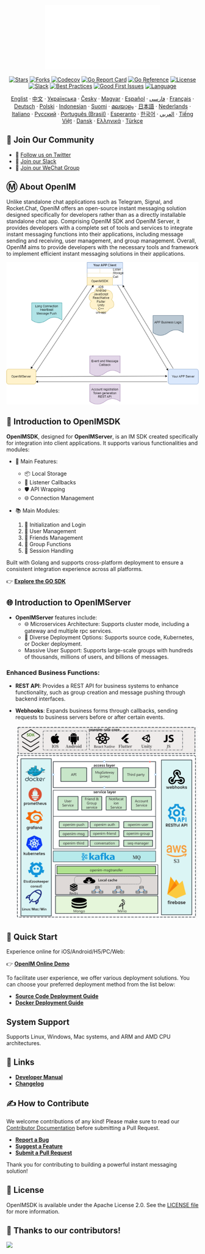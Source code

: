 <p align="center">
    <a href="https://openim.io">
        <img src="./assets/logo-gif/openim-logo.gif" width="60%" height="30%"/>
    </a>
</p>

<div align="center">

[![Stars](https://img.shields.io/github/stars/openimsdk/open-im-server?style=for-the-badge&logo=github&colorB=ff69b4)](https://github.com/openimsdk/open-im-server/stargazers)
[![Forks](https://img.shields.io/github/forks/openimsdk/open-im-server?style=for-the-badge&logo=github&colorB=blue)](https://github.com/openimsdk/open-im-server/network/members)
[![Codecov](https://img.shields.io/codecov/c/github/openimsdk/open-im-server?style=for-the-badge&logo=codecov&colorB=orange)](https://app.codecov.io/gh/openimsdk/open-im-server)
[![Go Report Card](https://goreportcard.com/badge/github.com/openimsdk/open-im-server?style=for-the-badge)](https://goreportcard.com/report/github.com/openimsdk/open-im-server)
[![Go Reference](https://img.shields.io/badge/Go%20Reference-blue.svg?style=for-the-badge&logo=go&logoColor=white)](https://pkg.go.dev/github.com/openimsdk/open-im-server/v3)
[![License](https://img.shields.io/badge/license-Apache--2.0-green?style=for-the-badge)](https://github.com/openimsdk/open-im-server/blob/main/LICENSE)
[![Slack](https://img.shields.io/badge/Slack-500%2B-blueviolet?style=for-the-badge&logo=slack&logoColor=white)](https://join.slack.com/t/openimsdk/shared_invite/zt-22720d66b-o_FvKxMTGXtcnnnHiMqe9Q)
[![Best Practices](https://img.shields.io/badge/Best%20Practices-purple?style=for-the-badge)](https://www.bestpractices.dev/projects/8045)
[![Good First Issues](https://img.shields.io/github/issues/openimsdk/open-im-server/good%20first%20issue?style=for-the-badge&logo=github)](https://github.com/openimsdk/open-im-server/issues?q=is%3Aissue+is%3Aopen+sort%3Aupdated-desc+label%3A%22good+first+issue%22)
[![Language](https://img.shields.io/badge/Language-Go-blue.svg?style=for-the-badge&logo=go&logoColor=white)](https://golang.org/)


<p align="center">
  <a href="./README.md">Englist</a> · 
  <a href="./README_zh_CN.md">中文</a> · 
  <a href="./docs/readme/README_uk.md">Українська</a> · 
  <a href="./docs/readme/README_cs.md">Česky</a> · 
  <a href="./docs/readme/README_hu.md">Magyar</a> · 
  <a href="./docs/readme/README_es.md">Español</a> · 
  <a href="./docs/readme/README_fa.md">فارسی</a> · 
  <a href="./docs/readme/README_fr.md">Français</a> · 
  <a href="./docs/readme/README_de.md">Deutsch</a> · 
  <a href="./docs/readme/README_pl.md">Polski</a> · 
  <a href="./docs/readme/README_id.md">Indonesian</a> · 
  <a href="./docs/readme/README_fi.md">Suomi</a> · 
  <a href="./docs/readme/README_ml.md">മലയാളം</a> · 
  <a href="./docs/readme/README_ja.md">日本語</a> · 
  <a href="./docs/readme/README_nl.md">Nederlands</a> · 
  <a href="./docs/readme/README_it.md">Italiano</a> · 
  <a href="./docs/readme/README_ru.md">Русский</a> · 
  <a href="./docs/readme/README_pt_BR.md">Português (Brasil)</a> · 
  <a href="./docs/readme/README_eo.md">Esperanto</a> · 
  <a href="./docs/readme/README_ko.md">한국어</a> · 
  <a href="./docs/readme/README_ar.md">العربي</a> · 
  <a href="./docs/readme/README_vi.md">Tiếng Việt</a> · 
  <a href="./docs/readme/README_da.md">Dansk</a> · 
  <a href="./docs/readme/README_el.md">Ελληνικά</a> · 
  <a href="./docs/readme/README_tr.md">Türkçe</a>
</p>


</div>

</p>

## :busts_in_silhouette: Join Our Community

+ 💬 [Follow us on Twitter](https://twitter.com/founder_im63606)
+ 🚀 [Join our Slack](https://join.slack.com/t/openimsdk/shared_invite/zt-2hljfom5u-9ZuzP3NfEKW~BJKbpLm0Hw)
+ :eyes: [Join our WeChat Group](https://openim-1253691595.cos.ap-nanjing.myqcloud.com/WechatIMG20.jpeg)

## Ⓜ️ About OpenIM

Unlike standalone chat applications such as Telegram, Signal, and Rocket.Chat, OpenIM offers an open-source instant messaging solution designed specifically for developers rather than as a directly installable standalone chat app. Comprising OpenIM SDK and OpenIM Server, it provides developers with a complete set of tools and services to integrate instant messaging functions into their applications, including message sending and receiving, user management, and group management. Overall, OpenIM aims to provide developers with the necessary tools and framework to implement efficient instant messaging solutions in their applications.

![App-OpenIM Relationship](./docs/images/oepnim-design.png)

## 🚀 Introduction to OpenIMSDK

**OpenIMSDK**, designed for **OpenIMServer**, is an IM SDK created specifically for integration into client applications. It supports various functionalities and modules:

+ 🌟 Main Features:
  - 📦 Local Storage
  - 🔔 Listener Callbacks
  - 🛡️ API Wrapping
  - 🌐 Connection Management

+ 📚 Main Modules:
  1. 🚀 Initialization and Login
  2. 👤 User Management
  3. 👫 Friends Management
  4. 🤖 Group Functions
  5. 💬 Session Handling

Built with Golang and supports cross-platform deployment to ensure a consistent integration experience across all platforms.

👉 **[Explore the GO SDK](https://github.com/openimsdk/openim-sdk-core)**

## 🌐 Introduction to OpenIMServer

+ **OpenIMServer** features include:
  - 🌐 Microservices Architecture: Supports cluster mode, including a gateway and multiple rpc services.
  - 🚀 Diverse Deployment Options: Supports source code, Kubernetes, or Docker deployment.
  - Massive User Support: Supports large-scale groups with hundreds of thousands, millions of users, and billions of messages.

### Enhanced Business Functions:

+ **REST API**: Provides a REST API for business systems to enhance functionality, such as group creation and message pushing through backend interfaces.

+ **Webhooks**: Expands business forms through callbacks, sending requests to business servers before or after certain events.

  ![Overall Architecture](./docs/images/architecture-layers.png)

## :rocket: Quick Start

Experience online for iOS/Android/H5/PC/Web:

👉 **[OpenIM Online Demo](https://www.openim.io/en/commercial)**

To facilitate user experience, we offer various deployment solutions. You can choose your preferred deployment method from the list below:

+ **[Source Code Deployment Guide](https://docs.openim.io/guides/gettingStarted/imSourceCodeDeployment)**
+ **[Docker Deployment Guide](https://docs.openim.io/guides/gettingStarted/dockerCompose)**

## System Support

Supports Linux, Windows, Mac systems, and ARM and AMD CPU architectures.

## :link: Links

  + **[Developer Manual](https://docs.openim.io/)**
  + **[Changelog](https://github.com/openimsdk/open-im-server/blob/main/CHANGELOG.md)**

## :writing_hand: How to Contribute

We welcome contributions of any kind! Please make sure to read our [Contributor Documentation](https://github.com/openimsdk/open-im-server/blob/main/CONTRIBUTING.md) before submitting a Pull Request.

  + **[Report a Bug](https://github.com/openimsdk/open-im-server/issues/new?assignees=&labels=bug&template=bug_report.md&title=)**
  + **[Suggest a Feature](https://github.com/openimsdk/open-im-server/issues/new?assignees=&labels=enhancement&template=feature_request.md&title=)**
  + **[Submit a Pull Request](https://github.com/openimsdk/open-im-server/pulls)**

Thank you for contributing to building a powerful instant messaging solution!

## :closed_book: License

OpenIMSDK is available under the Apache License 2.0. See the [LICENSE file](https://github.com/openimsdk/open-im-server/blob/main/LICENSE) for more information.



## 🔮 Thanks to our contributors!

<a href="https://github.com/openimsdk/open-im-server/graphs/contributors">
  <img src="https://contrib.rocks/image?repo=openimsdk/open-im-server" />
</a>
